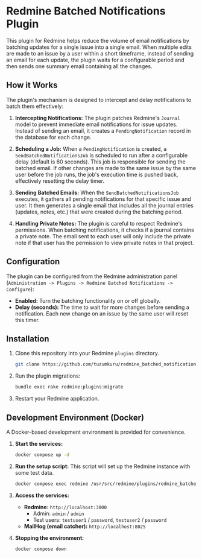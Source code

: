 # Redmine Batched Notifications Plugin

This plugin for Redmine helps reduce the volume of email notifications by batching updates for a single issue into a single email. When multiple edits are made to an issue by a user within a short timeframe, instead of sending an email for each update, the plugin waits for a configurable period and then sends one summary email containing all the changes.

## How it Works

The plugin's mechanism is designed to intercept and delay notifications to batch them effectively:

1.  **Intercepting Notifications:** The plugin patches Redmine's `Journal` model to prevent immediate email notifications for issue updates. Instead of sending an email, it creates a `PendingNotification` record in the database for each change.

2.  **Scheduling a Job:** When a `PendingNotification` is created, a `SendBatchedNotificationsJob` is scheduled to run after a configurable delay (default is 60 seconds). This job is responsible for sending the batched email. If other changes are made to the same issue by the same user before the job runs, the job's execution time is pushed back, effectively resetting the delay timer.

3.  **Sending Batched Emails:** When the `SendBatchedNotificationsJob` executes, it gathers all pending notifications for that specific issue and user. It then generates a single email that includes all the journal entries (updates, notes, etc.) that were created during the batching period.

4.  **Handling Private Notes:** The plugin is careful to respect Redmine's permissions. When batching notifications, it checks if a journal contains a private note. The email sent to each user will only include the private note if that user has the permission to view private notes in that project.

## Configuration

The plugin can be configured from the Redmine administration panel (`Administration -> Plugins -> Redmine Batched Notifications -> Configure`):

*   **Enabled:** Turn the batching functionality on or off globally.
*   **Delay (seconds):** The time to wait for more changes before sending a notification. Each new change on an issue by the same user will reset this timer.

## Installation

1.  Clone this repository into your Redmine `plugins` directory.
    ```sh
    git clone https://github.com/tuzumkuru/redmine_batched_notifications.git plugins/redmine_batched_notifications
    ```
2.  Run the plugin migrations:
    ```sh
    bundle exec rake redmine:plugins:migrate
    ```
3.  Restart your Redmine application.

## Development Environment (Docker)

A Docker-based development environment is provided for convenience.

1.  **Start the services:**
    ```bash
    docker compose up -d
    ```

2.  **Run the setup script:**
    This script will set up the Redmine instance with some test data.
    ```bash
    docker compose exec redmine /usr/src/redmine/plugins/redmine_batched_notifications/docker/setup_redmine_dev.sh
    ```

3.  **Access the services:**
    *   **Redmine:** `http://localhost:3000`
        *   Admin: `admin` / `admin`
        *   Test users: `testuser1` / `password`, `testuser2` / `password`
    *   **MailHog (email catcher):** `http://localhost:8025`

4.  **Stopping the environment:**
    ```bash
    docker compose down
    ```
